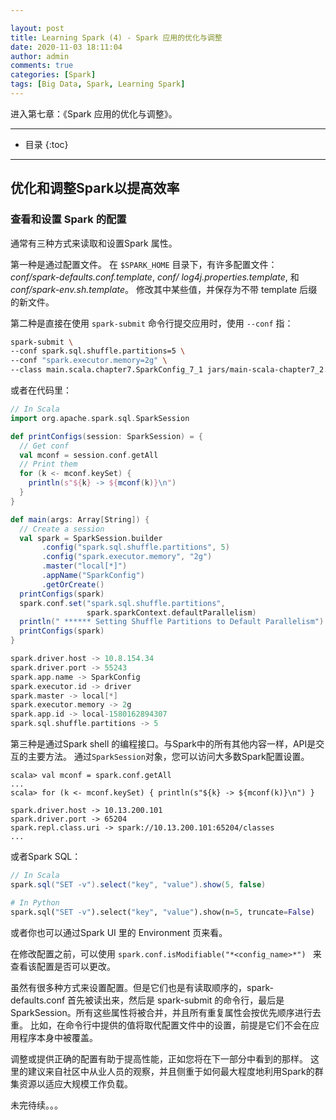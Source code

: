 ```yaml
---

layout: post
title: Learning Spark (4) - Spark 应用的优化与调整
date: 2020-11-03 18:11:04
author: admin
comments: true
categories: [Spark]
tags: [Big Data, Spark, Learning Spark]
---
```


进入第七章：《Spark 应用的优化与调整》。

<!-- more -->

---

* 目录
{:toc}
---

## 优化和调整Spark以提高效率

### 查看和设置 Spark 的配置

通常有三种方式来读取和设置Spark 属性。

第一种是通过配置文件。 在 `$SPARK_HOME` 目录下，有许多配置文件：*conf/spark-defaults.conf.template*, *conf/ log4j.properties.template*, 和 *conf/spark-env.sh.template*。 修改其中某些值，并保存为不带 template 后缀的新文件。

第二种是直接在使用 `spark-submit` 命令行提交应用时，使用 `--conf` 指：

```bash
spark-submit \
--conf spark.sql.shuffle.partitions=5 \
--conf "spark.executor.memory=2g" \
--class main.scala.chapter7.SparkConfig_7_1 jars/main-scala-chapter7_2.12-1.0.jar
```

或者在代码里：

```scala
// In Scala
import org.apache.spark.sql.SparkSession

def printConfigs(session: SparkSession) = { 
  // Get conf
  val mconf = session.conf.getAll
  // Print them
  for (k <- mconf.keySet) { 
    println(s"${k} -> ${mconf(k)}\n") 
  }
}

def main(args: Array[String]) { 
  // Create a session
  val spark = SparkSession.builder
       .config("spark.sql.shuffle.partitions", 5)
       .config("spark.executor.memory", "2g")
       .master("local[*]")
       .appName("SparkConfig")
       .getOrCreate()
  printConfigs(spark)
  spark.conf.set("spark.sql.shuffle.partitions",
                 spark.sparkContext.defaultParallelism)
  println(" ****** Setting Shuffle Partitions to Default Parallelism")
  printConfigs(spark)
}

spark.driver.host -> 10.8.154.34 
spark.driver.port -> 55243 
spark.app.name -> SparkConfig 
spark.executor.id -> driver 
spark.master -> local[*] 
spark.executor.memory -> 2g 
spark.app.id -> local-1580162894307 
spark.sql.shuffle.partitions -> 5
```

第三种是通过Spark shell 的编程接口。与Spark中的所有其他内容一样，API是交互的主要方法。 通过`SparkSession`对象，您可以访问大多数Spark配置设置。

```shell
scala> val mconf = spark.conf.getAll
...
scala> for (k <- mconf.keySet) { println(s"${k} -> ${mconf(k)}\n") }

spark.driver.host -> 10.13.200.101
spark.driver.port -> 65204
spark.repl.class.uri -> spark://10.13.200.101:65204/classes
...
```

或者Spark SQL：

```scala
// In Scala
spark.sql("SET -v").select("key", "value").show(5, false)
```

```python
# In Python
spark.sql("SET -v").select("key", "value").show(n=5, truncate=False)
```

或者你也可以通过Spark UI 里的 Environment 页来看。

在修改配置之前，可以使用 `spark.conf.isModifiable("*<config_name>*") ` 来查看该配置是否可以更改。

虽然有很多种方式来设置配置。但是它们也是有读取顺序的，spark-defaults.conf 首先被读出来，然后是 spark-submit 的命令行，最后是 SparkSession。所有这些属性将被合并，并且所有重复属性会按优先顺序进行去重。 比如，在命令行中提供的值将取代配置文件中的设置，前提是它们不会在应用程序本身中被覆盖。

调整或提供正确的配置有助于提高性能，正如您将在下一部分中看到的那样。 这里的建议来自社区中从业人员的观察，并且侧重于如何最大程度地利用Spark的群集资源以适应大规模工作负载。







未完待续。。。